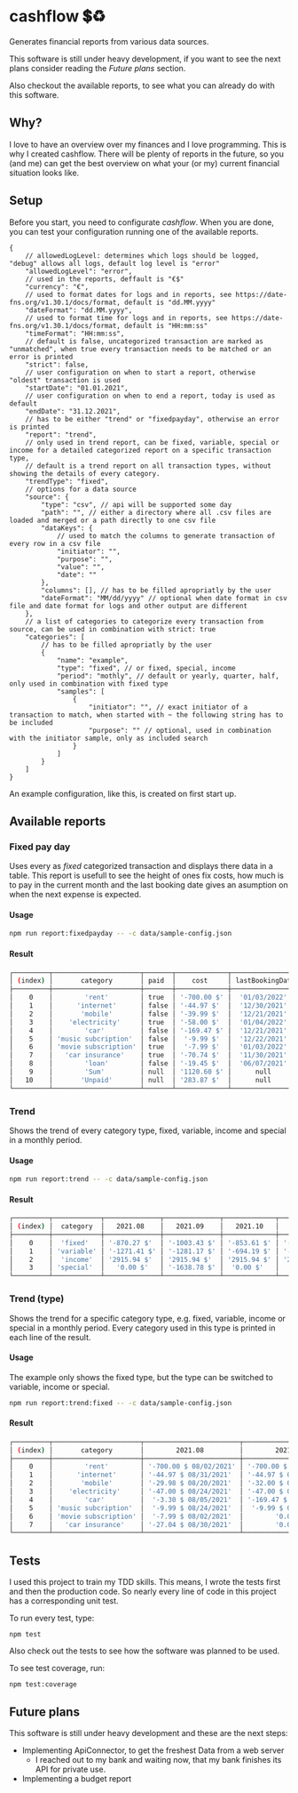 # cashflow 💲♻

Generates financial reports from various data sources.

This software is still under heavy development,
if you want to see the next plans consider reading the _Future plans_ section.

Also checkout the available reports, to see what you can already do with this software.

## Why?

I love to have an overview over my finances and I love programming.
This is why I created cashflow.
There will be plenty of reports in the future,
so you (and me) can get the best overview on what your (or my) current financial situation looks like.

## Setup

Before you start, you need to configurate _cashflow_.
When you are done, you can test your configuration running one of the available reports.

```jsonc
{
    // allowedLogLevel: determines which logs should be logged, "debug" allows all logs, default log level is "error"
    "allowedLogLevel": "error",
    // used in the reports, deffault is "€$"
    "currency": "€",
    // used to format dates for logs and in reports, see https://date-fns.org/v1.30.1/docs/format, default is "dd.MM.yyyy"
    "dateFormat": "dd.MM.yyyy",
    // used to format time for logs and in reports, see https://date-fns.org/v1.30.1/docs/format, default is "HH:mm:ss"
    "timeFormat": "HH:mm:ss",
    // default is false, uncategorized transaction are marked as "unmatched", when true every transaction needs to be matched or an error is printed
    "strict": false,
    // user configuration on when to start a report, otherwise "oldest" transaction is used
    "startDate": "01.01.2021",
    // user configuration on when to end a report, today is used as default
    "endDate": "31.12.2021",
    // has to be either "trend" or "fixedpayday", otherwise an error is printed
    "report": "trend",
    // only used in trend report, can be fixed, variable, special or income for a detailed categorized report on a specific transaction type,
    // default is a trend report on all transaction types, without showing the details of every category.
    "trendType": "fixed",
    // options for a data source
    "source": {
        "type": "csv", // api will be supported some day
        "path": "", // either a directory where all .csv files are loaded and merged or a path directly to one csv file
        "dataKeys": {
            // used to match the columns to generate transaction of every row in a csv file
            "initiator": "",
            "purpose": "",
            "value": "",
            "date": ""
        },
        "columns": [], // has to be filled apropriatly by the user
        "dateFormat": "MM/dd/yyyy" // optional when date format in csv file and date format for logs and other output are different
    },
    // a list of categories to categorize every transaction from source, can be used in combination with strict: true
    "categories": [
        // has to be filled apropriatly by the user
        {
            "name": "example",
            "type": "fixed", // or fixed, special, income
            "period": "mothly", // default or yearly, quarter, half, only used in combination with fixed type
            "samples": [
                {
                    "initiator": "", // exact initiator of a transaction to match, when started with ~ the following string has to be included
                    "purpose": "" // optional, used in combination with the initiator sample, only as included search
                }
            ]
        }
    ]
}
```

An example configuration, like this, is created on first start up.

## Available reports

### Fixed pay day

Uses every as _fixed_ categorized transaction and displays there data in a table.
This report is usefull to see the height of ones fix costs,
how much is to pay in the current month
and the last booking date gives an asumption on when the next expense is expected.

#### Usage

```bash
npm run report:fixedpayday -- -c data/sample-config.json
```

#### Result

```bash
┌─────────┬──────────────────────┬───────┬─────────────┬─────────────────┬───────────┐
│ (index) │       category       │ paid  │    cost     │ lastBookingDate │  period   │
├─────────┼──────────────────────┼───────┼─────────────┼─────────────────┼───────────┤
│    0    │        'rent'        │ true  │ '-700.00 $' │  '01/03/2022'   │ 'monthly' │
│    1    │      'internet'      │ false │ '-44.97 $'  │  '12/30/2021'   │ 'monthly' │
│    2    │       'mobile'       │ false │ '-39.99 $'  │  '12/21/2021'   │ 'monthly' │
│    3    │    'electricity'     │ true  │ '-58.00 $'  │  '01/04/2022'   │ 'monthly' │
│    4    │        'car'         │ false │ '-169.47 $' │  '12/21/2021'   │ 'monthly' │
│    5    │ 'music subcription'  │ false │  '-9.99 $'  │  '12/22/2021'   │ 'monthly' │
│    6    │ 'movie subscription' │ true  │  '-7.99 $'  │  '01/03/2022'   │ 'monthly' │
│    7    │   'car insurance'    │ true  │ '-70.74 $'  │  '11/30/2021'   │ 'yearly'  │
│    8    │        'loan'        │ false │ '-19.45 $'  │  '06/07/2021'   │ 'monthly' │
│    9    │        'Sum'         │ null  │ '1120.60 $' │      null       │   null    │
│   10    │       'Unpaid'       │ null  │ '283.87 $'  │      null       │   null    │
└─────────┴──────────────────────┴───────┴─────────────┴─────────────────┴───────────┘
```

### Trend

Shows the trend of every category type, fixed, variable,
income and special in a monthly period.

#### Usage

```bash
npm run report:trend -- -c data/sample-config.json
```

#### Result

```bash
┌─────────┬────────────┬──────────────┬──────────────┬─────────────┬──────────────┬──────────────┬─────────────┐
│ (index) │  category  │   2021.08    │   2021.09    │   2021.10   │   2021.11    │   2021.12    │   2022.01   │
├─────────┼────────────┼──────────────┼──────────────┼─────────────┼──────────────┼──────────────┼─────────────┤
│    0    │  'fixed'   │ '-870.27 $'  │ '-1003.43 $' │ '-853.61 $' │ '-1868.30 $' │ '-972.41 $'  │ '-765.99 $' │
│    1    │ 'variable' │ '-1271.41 $' │ '-1281.17 $' │ '-694.19 $' │ '-1457.65 $' │ '-1601.41 $' │ '-229.79 $' │
│    2    │  'income'  │ '2915.94 $'  │ '2915.94 $'  │ '2915.94 $' │ '2915.94 $'  │ '3431.01 $'  │  '0.00 $'   │
│    3    │ 'special'  │   '0.00 $'   │ '-1638.78 $' │  '0.00 $'   │   '0.00 $'   │   '0.00 $'   │  '0.00 $'   │
└─────────┴────────────┴──────────────┴──────────────┴─────────────┴──────────────┴──────────────┴─────────────┘
```

### Trend (type)

Shows the trend for a specific category type, e.g. fixed, variable,
income or special in a monthly period.
Every category used in this type is printed in each line of the result.

#### Usage

The example only shows the fixed type, but the type can be switched to variable, income or special.

```bash
npm run report:trend:fixed -- -c data/sample-config.json
```

#### Result

```bash
┌─────────┬──────────────────────┬────────────────────────┬────────────────────────┬────────────────────────┬────────────────────────┬────────────────────────┬────────────────────────┐
│ (index) │       category       │        2021.08         │        2021.09         │        2021.10         │        2021.11         │        2021.12         │        2022.01         │
├─────────┼──────────────────────┼────────────────────────┼────────────────────────┼────────────────────────┼────────────────────────┼────────────────────────┼────────────────────────┤
│    0    │        'rent'        │ '-700.00 $ 08/02/2021' │ '-700.00 $ 09/01/2021' │ '-700.00 $ 10/01/2021' │ '-700.00 $ 11/01/2021' │ '-700.00 $ 12/01/2021' │ '-700.00 $ 01/03/2022' │
│    1    │      'internet'      │ '-44.97 $ 08/31/2021'  │ '-44.97 $ 09/30/2021'  │ '-44.97 $ 10/29/2021'  │ '-44.97 $ 11/30/2021'  │ '-44.97 $ 12/30/2021'  │        '0.00 $'        │
│    2    │       'mobile'       │ '-29.98 $ 08/20/2021'  │ '-32.00 $ 09/21/2021'  │ '-39.66 $ 10/25/2021'  │ '-39.99 $ 11/19/2021'  │ '-39.99 $ 12/21/2021'  │        '0.00 $'        │
│    3    │    'electricity'     │ '-47.00 $ 08/24/2021'  │ '-47.00 $ 09/23/2021'  │ '-47.00 $ 10/27/2021'  │ '-47.00 $ 11/23/2021'  │        '0.00 $'        │ '-58.00 $ 01/04/2022'  │
│    4    │        'car'         │  '-3.30 $ 08/05/2021'  │ '-169.47 $ 09/21/2021' │  '-4.00 $ 10/12/2021'  │ '-169.47 $ 11/22/2021' │ '-169.47 $ 12/21/2021' │        '0.00 $'        │
│    5    │ 'music subcription'  │  '-9.99 $ 08/24/2021'  │  '-9.99 $ 09/22/2021'  │  '-9.99 $ 10/22/2021'  │  '-9.99 $ 11/23/2021'  │  '-9.99 $ 12/22/2021'  │        '0.00 $'        │
│    6    │ 'movie subscription' │  '-7.99 $ 08/02/2021'  │        '0.00 $'        │  '-7.99 $ 10/01/2021'  │  '-7.99 $ 11/02/2021'  │  '-7.99 $ 12/01/2021'  │  '-7.99 $ 01/03/2022'  │
│    7    │   'car insurance'    │ '-27.04 $ 08/30/2021'  │        '0.00 $'        │        '0.00 $'        │ '-848.89 $ 11/30/2021' │        '0.00 $'        │        '0.00 $'        │
└─────────┴──────────────────────┴────────────────────────┴────────────────────────┴────────────────────────┴────────────────────────┴────────────────────────┴────────────────────────┘
```

## Tests

I used this project to train my TDD skills.
This means, I wrote the tests first and then the production code.
So nearly every line of code in this project has a corresponding unit test.

To run every test, type:

```
npm test
```

Also check out the tests to see how the software was planned to be used.

To see test coverage, run:

```
npm test:coverage
```

## Future plans

This software is still under heavy development and these are the next steps:

-   Implementing ApiConnector, to get the freshest Data from a web server
    -   I reached out to my bank and waiting now, that my bank finishes its API for private use.
-   Implementing a budget report
